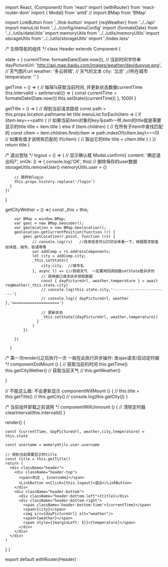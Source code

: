 import React, {Component} from 'react'
import {withRouter} from 'react-router-dom'
import { Modal} from 'antd'
// import BMap from 'BMap'

import LinkButton from '../link-button'
import {reqWeather} from '../../api'
import menuList from '../../config/menuConfig'
import {formateDate} from '../../utils/dateUtils'
import memoryUtils from '../../utils/memoryUtils'
import storageUtils from '../../utils/storageUtils'
import './index.less'

/*
左侧导航的组件
 */
class Header extends Component {

  state = {
    currentTime: formateDate(Date.now()), // 当前时间字符串
    dayPictureUrl: 'http://api.map.baidu.com/images/weather/day/duoyun.png', // 天气图片url
    weather: '多云转晴', // 天气的文本
    city: '北京' ,//所在城市
    temperature: ''
  }

  getTime = () => {
    // 每隔1s获取当前时间, 并更新状态数据currentTime
    this.intervalId = setInterval(() => {
      const currentTime = formateDate(Date.now())
      this.setState({currentTime})
    }, 1000)
  }

  

  getTitle = () => {
    // 得到当前请求路径
    const path = this.props.location.pathname
    let title
    menuList.forEach(item => {
      if (item.key===path) { // 如果当前item对象的key与path一样,item的title就是需要显示的title
        title = item.title
      } else if (item.children) {
        // 在所有子item中查找匹配的
        const cItem = item.children.find(cItem => path.indexOf(cItem.key)===0)
        // 如果有值才说明有匹配的
        if(cItem) {
          // 取出它的title
          title = cItem.title
        }
      }
    })
    return title
  }

  /*
  退出登陆
   */
  logout = () => {
    // 显示确认框
    Modal.confirm({
      content: '确定退出吗?',
      onOk: () => {
        console.log('OK', this)
        // 删除保存的user数据
        storageUtils.removeUser()
        memoryUtils.user = {}

        // 跳转到login
        this.props.history.replace('/login')
      }
    })
  }

  getCityWether = () =>{
    const _this = this;
        
        var BMap = window.BMap;
        var geoc = new BMap.Geocoder();
        var geolocation = new BMap.Geolocation();
        geolocation.getCurrentPosition(function (r) {
            geoc.getLocation(r.point, function (rs) {
                // console.log(rs)   //具体信息可以打印出来看一下，根据需求取值     经纬度，城市，街道等等
                var addComp = rs.addressComponents;
                let city = addComp.city;
                _this.setState({
                    city:city,  //城市名
                }, async () => {//获取天气  一定要用回调函数setState是异步的
                    // 调用接口请求异步获取数据
                    const { dayPictureUrl, weather,temperature } = await reqWeather(_this.state.city)
                    // console.log(this.state.city,'-------------------------')
                    // console.log({ dayPictureUrl, weather },'=====================')
                
                    // 更新状态
                    _this.setState({dayPictureUrl, weather,temperature})
                  }
                )
            })
            
        })
        
      }
  /*
  第一次render()之后执行一次
  一般在此执行异步操作: 发ajax请求/启动定时器
   */
  componentDidMount () {
    // 获取当前的时间
    this.getTime()
    this.getCityWether()
    // 获取当前天气
    // this.getWeather()

  }

  
  // 不能这么做: 不会更新显示
  componentWillMount () {
    // this.title = this.getTitle()
    // this.getCity()
    // console.log(this.getCity())
  }

  /*
  当前组件卸载之前调用
   */
  componentWillUnmount () {
    // 清除定时器
    clearInterval(this.intervalId)
  }


  render() {

    const {currentTime, dayPictureUrl, weather,city,temperature} = this.state

    const username = memoryUtils.user.username

    // 得到当前需要显示的title
    const title = this.getTitle()
    return (
      <div className="header">
        <div className="header-top">
          <span>欢迎 , {username}</span>
          <LinkButton onClick={this.logout}>退出</LinkButton>
        </div>
        <div className="header-bottom">
          <div className="header-bottom-left">{title}</div>
          <div className="header-bottom-right">
            <span className='header-bottom-time'>{currentTime}</span>
            <span>{city}</span>
            <img src={dayPictureUrl} alt="weather"/>
            <span>{weather}</span>
            <span style={{marginLeft: 5}}>{temperature}</span>
          </div>
        </div>
      </div>
    )
  }
}

export default withRouter(Header)